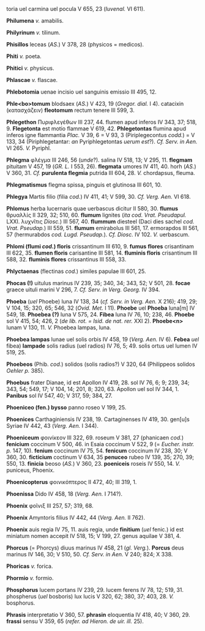 toria uel carmina uel pocula V 655, 23 (*Iuvenal.* VI 611).

**Philumena** *v.* amabilis.

**Philyrinum** *v.* tilinum.

**Phisillos** leceas (*AS.*) V 378, 28 (physicos = medicos).

**Phiti** *v.* poeta.

**Phitici** *v.* physicus.

**Phlascae** *v.* flascae.

**Phlebotomia** uenae incisio uel sanguinis emissio III 495, 12.

**Phle\<bo\>tomum** blodsaex (*AS.*) V 423, 19 (*Gregor. dial.* I 4).
catacixin (κατασχάζειν) **fleotomum** rectum tenere III 599, 3.

**Phlegethon** Πυριφλεγέθων III 237, 44. flumen apud inferos IV 343, 37;
518, 9. **Flegetonta** est motio flammae V 619, 42. **Phlegetontas**
flumina apud inferos igne flammantia *Plac.* V 39, 6 = V 93, 3
(Piriplegecontus *codd.*) = V 133, 34 (Piriphlegetantar: *an*
Pyriphlegetontas *uerum est*?). *Cf. Serv. in Aen.* VI 265. *V.* Pyriphl.

**Phlegma** φλέγμα III 246, 56 (*unde*?). salina IV 518, 13; V 295, 11.
**flegmam** pituitam V 457, 19 (*GR. L.* I 553, 26). **flegmata**
umores IV 411, 40. horh (*AS.*) V 360, 31. *Cf.* **purulenta flegmia**
putrida III 604, 28. *V.* chordapsus, fleuma.

**Phlegmatismus** flegma spissa, pinguis et glutinosa III 601, 10.

**Phlegya** Martis filio (filia *cod.*) IV 411, 41; V 599, 30. *Cf.
Verg. Aen.* VI 618.

**Phlomus** herba lucernaris quae uerbascus dicitur II 580, 30.
**flumus** θρυαλλίς II 329, 32; 510, 60. **flumum** lignites (*ita cod.
Vrat. Pseudapul.* LXXI. λυχνῖτις *Diosc.*) III 567, 40. **flummum**
diesteel (Daci dies sachel *cod. Vrat. Pseudap.*) III 559, 51.
**flumum** emirabolus III 561, 17. ermorapdos III 561, 57 (hermurabdos
*cod. Lugd. Pseudap.*). *Cf. Diosc.* IV 102. *V.* uerbascum.

**Phlomi (flumi *cod.*) floris** crissantinum III 610, 9. **fumus**
**flores** crisantinam III 622, 35. **flumen floris** carisantine III 581,
14. **fluminis floris** crisantinum III 588, 32. **fluminis flores**
crissantinus III 558, 33.

**Phlyctaenas** (flectinas *cod.*) similes papulae III 601, 25.

**Phocas (!)** uitulus marinus IV 239, 35; 340, 34; 343, 52; V 501, 28.
**focae** graece uituli marini V 296, 7. *Cf. Serv. in Verg. Georg.* IV
394.

**Phoeba** (*uel* Phoebe) luna IV 138, 34 (*cf. Serv. in Verg. Aen.* X
216); 419, 29; V 104, 15; 320, 65; 546, 32 (*Ovid. Met.* I 11).
**Phoebe** uel **Phoeba** luna\[m\] IV 549, 18. **Phoebea (?)** luna V
575, 24. **Fibea** luna IV 76, 10; 238, 46. **Phoebe** sol V 415, 54;
426, 2 (*de lib. rot. = Isid. de nat. rer.* XXI 2). **Phoebe\<n\>**
lunam V 130, 11. *V.* Phoebea lampas, luna.

**Phoebea lampas** lunae uel solis orbis IV 458, 19 (*Verg. Aen.* IV 6).
**Febea** *uel* fibea) **lampade** solis radius (uel radios) IV 76, 5;
49. solis ortus uel lumen IV 519, 25.

**Phoebeos** (Phib. *cod.*) solidos (solis radios?) V 320, 64
(Philippeos solidos *Oehler p.* 385).

**Phoebus** frater Dianae, id est Apollon IV 419, 28. sol IV 76, 6; 9;
239, 34; 343, 54; 549, 17; V 104, 14; 201, 8; 320, 63. Apollon uel sol IV
344, 1. **Panibus** sol IV 547, 40; V 317, 59; 384, 27.

**Phoeniceo (fen.) bysso** panno roseo V 199, 25.

**Phoenices** Carthaginiensis IV 238, 19. Cartaginenses IV 419, 30.
gen\[u\]s Syriae IV 442, 43 (*Verg. Aen.* I 344).

**Phoeniceum** φοινίκεον III 322, 69. roseum V 381, 27 (phanicaen
*cod.*) **fenicium** coccinum V 500, 46. in Esaia coccinum V 522, 9 (=
*Eucher. instr. p.* 147, 10). **fenium** coccinum IV 75, 54. **fenicum**
coccinum IV 238, 30; V 360, 30. **ficticium** coctinum V 634, 35
**penuceo** rubeo IV 139, 35; 270, 39; 550, 13. **finicia** beoso (*AS.*)
V 360, 23. **poeniceis** roseis IV 550, 14. *V.* puniceus, Phoenix.

**Phoenicopterus** φοινικόπτερος II 472, 40; III 319, 1.

**Phoenissa** Dido IV 458, 18 (*Verg. Aen.* I 714?).

**Phoenix** φοῖνιξ III 257, 57; 319, 68.

**Phoenix** Amyntoris filius IV 442, 44 (*Verg. Aen.* II 762).

**Phoenix** auis regia IV 75, 11. auis regia, unde **finitium** (*uel*
fenic.) id est miniatum nomen accepit IV 518, 15; V 199, 27. genus
aquilae V 381, 4.

**Phorcus** (= Phorcys) diuus marinus IV 458, 21 (*gl. Verg.*).
**Porcus** deus marinus IV 146, 30; V 510, 50. *Cf. Serv. in Aen.* V 240;
824; X 338.

**Phoricas** *v.* forica.

**Phormio** *v.* formio.

**Phosphorus** lucem portans IV 239, 29. lucem ferens IV 78, 12; 519,
31. phospherus (*uel* bosboris) lux lucis V 320, 62; 380, 37; 403, 28. *V.*
bosphorus.

**Phrasis** interpretatio V 360, 57. **phrasin** eloquentia IV 418, 40;
V 360, 29. **frassi** sensu V 359, 65 (*refer. ad Hieron. de uir. ill.*
25).
